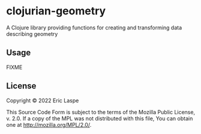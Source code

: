 # clojurian-geometry

A Clojure library providing functions for creating and transforming data
describing geometry

## Usage

FIXME

## License

Copyright © 2022 Eric Laspe

This Source Code Form is subject to the terms of the Mozilla Public
  License, v. 2.0. If a copy of the MPL was not distributed with this
  file, You can obtain one at http://mozilla.org/MPL/2.0/.
